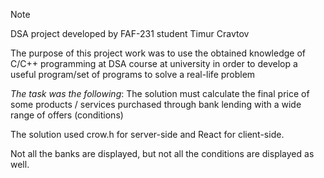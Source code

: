 > [!NOTE]
> DSA project developed by FAF-231 student Timur Cravtov

The purpose of this project work was to use the obtained knowledge of C/C++ programming at DSA course at university in order to develop a useful program/set of programs to solve a real-life problem

_The task was the following_: The solution must calculate the final price of some products / services purchased through bank lending with a wide range of offers (conditions)

The solution used crow.h for server-side and React for client-side.

Not all the banks are displayed, but not all the conditions are displayed as well.